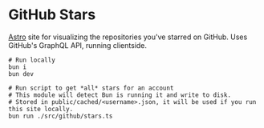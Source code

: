 # GitHub Stars

[Astro](https://astro.build) site for visualizing the repositories you've starred on GitHub.
Uses GitHub's GraphQL API, running clientside.

```shell
# Run locally
bun i
bun dev

# Run script to get *all* stars for an account
# This module will detect Bun is running it and write to disk.
# Stored in public/cached/<username>.json, it will be used if you run this site locally.
bun run ./src/github/stars.ts
```
